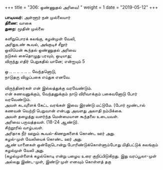 ﻿+++
title = "306: ஒண்ணுதல் அரிவை!  "
weight = 1
date = "2019-05-12"
+++

**பாடியவர்:** அள்ளூர் நன் முல்லையார்  
**திணை:** வாகை  
**துறை:** மூதின் முல்லை  
  
களிறுபொரக் கலங்கு, கழன்முள் வேலி,  
அரிதுஉண் கூவல், அங்குடிச் சீறூர்  
ஒலிமென் கூந்தல் ஒண்ணுதல் அரிவை  
நடுகல் கைதொழுது பரவும், ஒடியாது;  
விருந்து எதிர் பெறுகதில் யானே; என்ஐயும் 5  
  
ஒ .. .. .. .. .. .. வேந்தனொடு,  
நாடுதரு விழுப்பகை எய்துக எனவே.  
   
விருந்தினர்கள் என் இல்லத்துக்கு வரவேண்டும்.  
என் கணவனுக்கும், வேந்தனுக்கும் நாடு விரிவாக்கும் பகைவனோடு போர் வரவேண்டும்.  
அவள் கடவுளைக் கேட்ட வரங்கள் இவை இரண்டு மட்டுமே. (போர் மூண்டால் கணவன் வெற்றி பெறுவான் என்பது அவளது அலாதி நம்பிக்கை.  
அவள் தழைத்து வளர்ந்த மென்மையான கூந்தலை உடையவள்.  
அரிவை பருவத்தவள். (18-24 ஆண்டு).  
சிற்றூரில் வாழ்பவள்.  
அரிதாக நீர் ஊறும் கூவல்-கிணறுகளைக் கொண்ட ஊர் அது.  
கழல்-முள் வேலியைக் கொண்ட ஊர் அது.  
ஆண் யானைகள் ஒன்றோடொன்று போரிண்டுக்கொள்ளும்போது மிதிபட்டுக் கலங்கும் கழல்முள் வேலி அது.  
(கழல்முள்ளைக் கழல்கொடி என்று பழைய உரை குறிப்பிடுகிறது. இது வரப்பூலா-முள் அல்லது இண்ட-முள், இண்டு-முள் எனவும் கொள்ளத் தகு  

